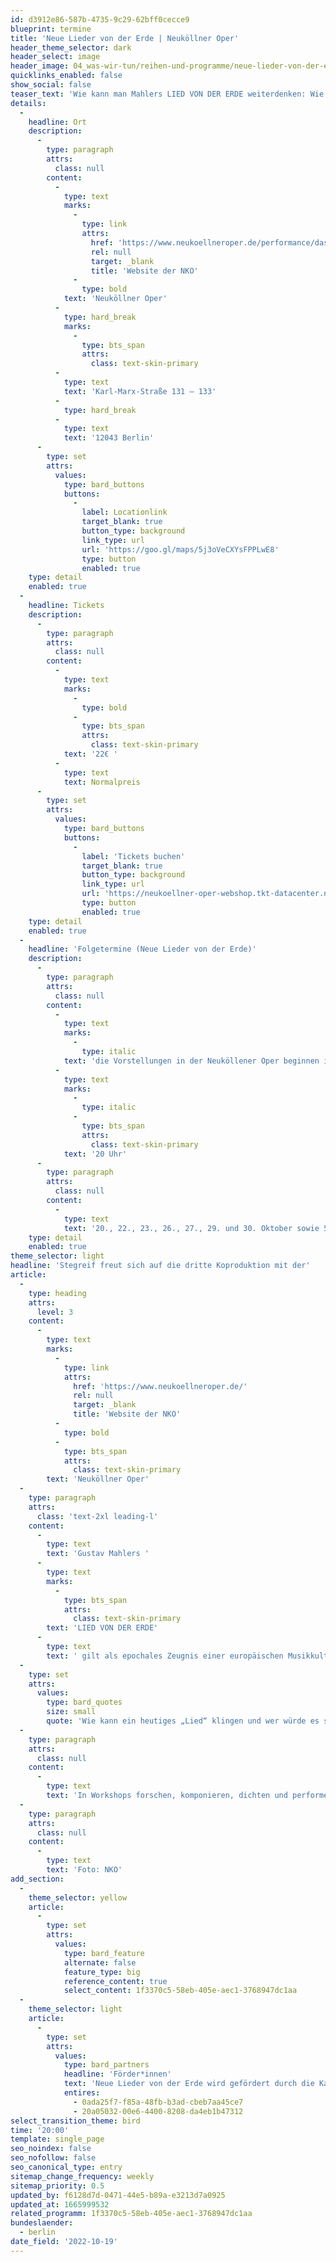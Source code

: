 ```yaml
---
id: d3912e86-587b-4735-9c29-62bff0cecce9
blueprint: termine
title: 'Neue Lieder von der Erde | Neuköllner Oper'
header_theme_selector: dark
header_select: image
header_image: 04_was-wir-tun/reihen-und-programme/neue-lieder-von-der-erde/nko-header_neue-lieder-von-der-erde_(c)_nko.jpg
quicklinks_enabled: false
show_social: false
teaser_text: 'Wie kann man Mahlers LIED VON DER ERDE weiterdenken: Wie kann ein heutiges „Lied“ klingen und wer würde es singen? In Workshops forschen, komponieren, dichten und performen die Neuköllner Oper und das Stegreif Orchester neue Songs, Musiken, Lieder und Szenen und entwickln daraus das Bühnenwerk NEUE LIDER VON DER ERDE.'
details:
  -
    headline: Ort
    description:
      -
        type: paragraph
        attrs:
          class: null
        content:
          -
            type: text
            marks:
              -
                type: link
                attrs:
                  href: 'https://www.neukoellneroper.de/performance/das-lied-von-der-erde/'
                  rel: null
                  target: _blank
                  title: 'Website der NKO'
              -
                type: bold
            text: 'Neuköllner Oper'
          -
            type: hard_break
            marks:
              -
                type: bts_span
                attrs:
                  class: text-skin-primary
          -
            type: text
            text: 'Karl-Marx-Straße 131 – 133'
          -
            type: hard_break
          -
            type: text
            text: '12043 Berlin'
      -
        type: set
        attrs:
          values:
            type: bard_buttons
            buttons:
              -
                label: Locationlink
                target_blank: true
                button_type: background
                link_type: url
                url: 'https://goo.gl/maps/5j3oVeCXYsFPPLwE8'
                type: button
                enabled: true
    type: detail
    enabled: true
  -
    headline: Tickets
    description:
      -
        type: paragraph
        attrs:
          class: null
        content:
          -
            type: text
            marks:
              -
                type: bold
              -
                type: bts_span
                attrs:
                  class: text-skin-primary
            text: '22€ '
          -
            type: text
            text: Normalpreis
      -
        type: set
        attrs:
          values:
            type: bard_buttons
            buttons:
              -
                label: 'Tickets buchen'
                target_blank: true
                button_type: background
                link_type: url
                url: 'https://neukoellner-oper-webshop.tkt-datacenter.net/de/tickets/neue-lieder-von-der-erde/neukoellner-oper-saal-19-10-2022-20-00'
                type: button
                enabled: true
    type: detail
    enabled: true
  -
    headline: 'Folgetermine (Neue Lieder von der Erde)'
    description:
      -
        type: paragraph
        attrs:
          class: null
        content:
          -
            type: text
            marks:
              -
                type: italic
            text: 'die Vorstellungen in der Neuköllener Oper beginnen immer um '
          -
            type: text
            marks:
              -
                type: italic
              -
                type: bts_span
                attrs:
                  class: text-skin-primary
            text: '20 Uhr'
      -
        type: paragraph
        attrs:
          class: null
        content:
          -
            type: text
            text: '20., 22., 23., 26., 27., 29. und 30. Oktober sowie 5., 6., 8., 9., 11. und 12. November'
    type: detail
    enabled: true
theme_selector: light
headline: 'Stegreif freut sich auf die dritte Koproduktion mit der'
article:
  -
    type: heading
    attrs:
      level: 3
    content:
      -
        type: text
        marks:
          -
            type: link
            attrs:
              href: 'https://www.neukoellneroper.de/'
              rel: null
              target: _blank
              title: 'Website der NKO'
          -
            type: bold
          -
            type: bts_span
            attrs:
              class: text-skin-primary
        text: 'Neuköllner Oper'
  -
    type: paragraph
    attrs:
      class: 'text-2xl leading-l'
    content:
      -
        type: text
        text: 'Gustav Mahlers '
      -
        type: text
        marks:
          -
            type: bts_span
            attrs:
              class: text-skin-primary
        text: 'LIED VON DER ERDE'
      -
        type: text
        text: ' gilt als epochales Zeugnis einer europäischen Musikkultur, in dem sich eine brüchig gewordene Welt widerspiegelt. Heute steht Mahlers orchestraler Liederzyklus in einer Welt, in der Kunstschaffende aller Länder und Sprachen mit globaler Umweltzerstörung und Krieg umgehen müssen. Doch statt Abschied zu nehmen von dieser Welt, wollen wir Mahlers Werk weiterdenken: '
  -
    type: set
    attrs:
      values:
        type: bard_quotes
        size: small
        quote: 'Wie kann ein heutiges „Lied“ klingen und wer würde es singen?'
  -
    type: paragraph
    attrs:
      class: null
    content:
      -
        type: text
        text: 'In Workshops forschen, komponieren, dichten und performen die Neuköllner Oper und das Stegreif Orchester neue Songs, Musiken, Lieder und Szenen und entwickln daraus - gemeinsam mit Autor*innen aus dem Projekt „WeiterSchreiben“, dem Haus für Poesie und sowie Expert*innen der Hochschule für nachhaltige Entwicklung Eberswalde und dem Institut für transformative Nachhaltigkeitsforschung Potsdam - das Bühnenwerk NEUE LIEDER VON DER ERDE.'
  -
    type: paragraph
    attrs:
      class: null
    content:
      -
        type: text
        text: 'Foto: NKO'
add_section:
  -
    theme_selector: yellow
    article:
      -
        type: set
        attrs:
          values:
            type: bard_feature
            alternate: false
            feature_type: big
            reference_content: true
            select_content: 1f3370c5-58eb-405e-aec1-3768947dc1aa
  -
    theme_selector: light
    article:
      -
        type: set
        attrs:
          values:
            type: bard_partners
            headline: 'Förder*innen'
            text: 'Neue Lieder von der Erde wird gefördert durch die Karl Schlecht Stiftung und den Hauptstadtkulturfond.'
            entires:
              - 0ada25f7-f85a-48fb-b3ad-cbeb7aa45ce7
              - 20a05032-00e6-4400-8208-da4eb1b47312
select_transition_theme: bird
time: '20:00'
template: single_page
seo_noindex: false
seo_nofollow: false
seo_canonical_type: entry
sitemap_change_frequency: weekly
sitemap_priority: 0.5
updated_by: f6128d7d-0471-44e5-b89a-e3213d7a0925
updated_at: 1665999532
related_programm: 1f3370c5-58eb-405e-aec1-3768947dc1aa
bundeslaender:
  - berlin
date_field: '2022-10-19'
---
```

